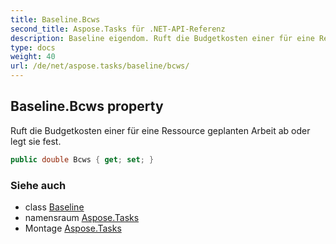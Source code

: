 ```yaml
---
title: Baseline.Bcws
second_title: Aspose.Tasks für .NET-API-Referenz
description: Baseline eigendom. Ruft die Budgetkosten einer für eine Ressource geplanten Arbeit ab oder legt sie fest.
type: docs
weight: 40
url: /de/net/aspose.tasks/baseline/bcws/
---
```

## Baseline.Bcws property

Ruft die Budgetkosten einer für eine Ressource geplanten Arbeit ab oder legt sie fest.

```csharp
public double Bcws { get; set; }
```

### Siehe auch

* class [Baseline](../)
* namensraum [Aspose.Tasks](../../baseline/)
* Montage [Aspose.Tasks](../../../)


